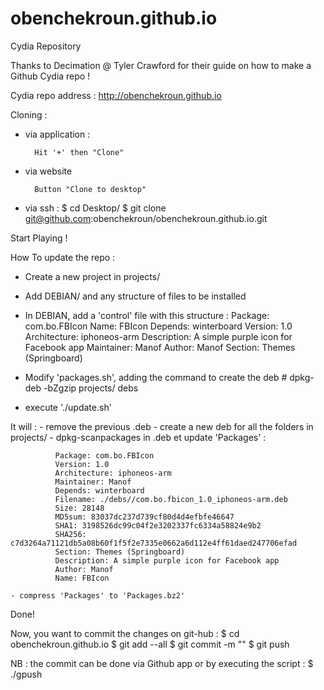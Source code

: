 # obenchekroun.github.io
Cydia Repository

Thanks to Decimation @ Tyler Crawford for their guide on how to make a Github Cydia repo !

Cydia repo address : http://obenchekroun.github.io

Cloning :
- via application :

		Hit '+' then "Clone"

- via website

		Button "Clone to desktop"

- via ssh :
$ cd Desktop/
$ git clone git@github.com:obenchekroun/obenchekroun.github.io.git

Start Playing !

How To update the repo :
- Create a new project in projects/
- Add DEBIAN/ and any structure of files to be installed
- In DEBIAN, add a 'control' file with this structure :
		Package: com.bo.FBIcon
		Name: FBIcon
		Depends: winterboard
		Version: 1.0
		Architecture: iphoneos-arm
		Description: A simple purple icon for Facebook app 
		Maintainer: Manof
		Author: Manof
		Section: Themes (Springboard)
		
- Modify 'packages.sh', adding the command to create the deb
		# dpkg-deb -bZgzip projects/<packagename> debs

- execute './update.sh'


It will :
	- remove the previous .deb
	- create a new deb for all the folders in projects/
	- dpkg-scanpackages in .deb et update 'Packages' :
			  
			  Package: com.bo.FBIcon
			  Version: 1.0
			  Architecture: iphoneos-arm
			  Maintainer: Manof
			  Depends: winterboard
			  Filename: ./debs//com.bo.fbicon_1.0_iphoneos-arm.deb
			  Size: 28148
			  MD5sum: 83037dc237d739cf80d4d4efbfe46647
			  SHA1: 3198526dc99c04f2e3202337fc6334a58824e9b2
			  SHA256: c7d3264a71121db5a08b60f1f5f2e7335e0662a6d112e4ff61daed247706efad
			  Section: Themes (Springboard)
			  Description: A simple purple icon for Facebook app
			  Author: Manof
			  Name: FBIcon

	- compress 'Packages' to 'Packages.bz2'

Done!

Now, you want to commit the changes on git-hub :
$ cd obenchekroun.github.io
$ git add --all
$ git commit -m "<any suitable description of the changes>"
$ git push

NB : the commit can be done via Github app or by executing the script :
	$ ./gpush <description of the commited changes>

